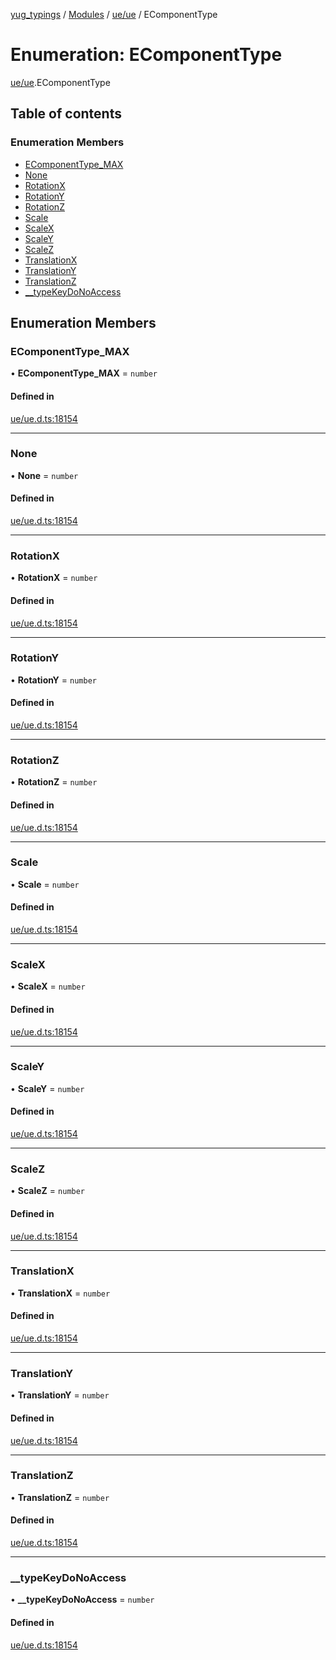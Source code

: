 [yug_typings](../README.md) / [Modules](../modules.md) / [ue/ue](../modules/ue_ue.md) / EComponentType

# Enumeration: EComponentType

[ue/ue](../modules/ue_ue.md).EComponentType

## Table of contents

### Enumeration Members

- [EComponentType\_MAX](ue_ue.EComponentType.md#ecomponenttype_max)
- [None](ue_ue.EComponentType.md#none)
- [RotationX](ue_ue.EComponentType.md#rotationx)
- [RotationY](ue_ue.EComponentType.md#rotationy)
- [RotationZ](ue_ue.EComponentType.md#rotationz)
- [Scale](ue_ue.EComponentType.md#scale)
- [ScaleX](ue_ue.EComponentType.md#scalex)
- [ScaleY](ue_ue.EComponentType.md#scaley)
- [ScaleZ](ue_ue.EComponentType.md#scalez)
- [TranslationX](ue_ue.EComponentType.md#translationx)
- [TranslationY](ue_ue.EComponentType.md#translationy)
- [TranslationZ](ue_ue.EComponentType.md#translationz)
- [\_\_typeKeyDoNoAccess](ue_ue.EComponentType.md#__typekeydonoaccess)

## Enumeration Members

### EComponentType\_MAX

• **EComponentType\_MAX** = `number`

#### Defined in

[ue/ue.d.ts:18154](https://github.com/YugMetaverse/yug_typings/blob/25cad34/ue/ue.d.ts#L18154)

___

### None

• **None** = `number`

#### Defined in

[ue/ue.d.ts:18154](https://github.com/YugMetaverse/yug_typings/blob/25cad34/ue/ue.d.ts#L18154)

___

### RotationX

• **RotationX** = `number`

#### Defined in

[ue/ue.d.ts:18154](https://github.com/YugMetaverse/yug_typings/blob/25cad34/ue/ue.d.ts#L18154)

___

### RotationY

• **RotationY** = `number`

#### Defined in

[ue/ue.d.ts:18154](https://github.com/YugMetaverse/yug_typings/blob/25cad34/ue/ue.d.ts#L18154)

___

### RotationZ

• **RotationZ** = `number`

#### Defined in

[ue/ue.d.ts:18154](https://github.com/YugMetaverse/yug_typings/blob/25cad34/ue/ue.d.ts#L18154)

___

### Scale

• **Scale** = `number`

#### Defined in

[ue/ue.d.ts:18154](https://github.com/YugMetaverse/yug_typings/blob/25cad34/ue/ue.d.ts#L18154)

___

### ScaleX

• **ScaleX** = `number`

#### Defined in

[ue/ue.d.ts:18154](https://github.com/YugMetaverse/yug_typings/blob/25cad34/ue/ue.d.ts#L18154)

___

### ScaleY

• **ScaleY** = `number`

#### Defined in

[ue/ue.d.ts:18154](https://github.com/YugMetaverse/yug_typings/blob/25cad34/ue/ue.d.ts#L18154)

___

### ScaleZ

• **ScaleZ** = `number`

#### Defined in

[ue/ue.d.ts:18154](https://github.com/YugMetaverse/yug_typings/blob/25cad34/ue/ue.d.ts#L18154)

___

### TranslationX

• **TranslationX** = `number`

#### Defined in

[ue/ue.d.ts:18154](https://github.com/YugMetaverse/yug_typings/blob/25cad34/ue/ue.d.ts#L18154)

___

### TranslationY

• **TranslationY** = `number`

#### Defined in

[ue/ue.d.ts:18154](https://github.com/YugMetaverse/yug_typings/blob/25cad34/ue/ue.d.ts#L18154)

___

### TranslationZ

• **TranslationZ** = `number`

#### Defined in

[ue/ue.d.ts:18154](https://github.com/YugMetaverse/yug_typings/blob/25cad34/ue/ue.d.ts#L18154)

___

### \_\_typeKeyDoNoAccess

• **\_\_typeKeyDoNoAccess** = `number`

#### Defined in

[ue/ue.d.ts:18154](https://github.com/YugMetaverse/yug_typings/blob/25cad34/ue/ue.d.ts#L18154)
